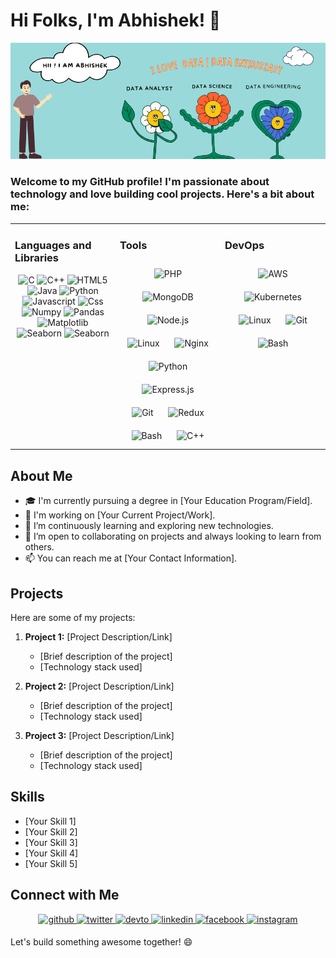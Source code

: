 <!-- Your Banner Here (You can use an image or ASCII art) -->

# Hi Folks, I'm Abhishek! 👋 
[![MasterHead](https://github.com/AbhishekKumar0313/AbhishekKumar0313/blob/main/Hii%20!%20I%20am%20Abhishek.png)](https://github.com/AbhishekKumar0313)
### Welcome to my GitHub profile! I'm passionate about technology and love building cool projects. Here's a bit about me:

<table><tr><td valign="top" width="33%">
   
### Languages and Libraries
<div align="center">  
<img style="margin: 10px margin-right: 20px" src="https://cdn.worldvectorlogo.com/logos/c-1.svg" alt="C" height="50" />  
<img style="margin: 10px margin-right: 20px" src="https://cdn.worldvectorlogo.com/logos/c.svg" alt="C++" height="50" />  
<img style="margin: 10px margin-right: 20px" src="https://upload.wikimedia.org/wikipedia/commons/thumb/6/61/HTML5_logo_and_wordmark.svg/240px-HTML5_logo_and_wordmark.svg.png" alt="HTML5" height="50" />  
<img style="margin: 10px margin-right: 20px" src="https://www.vectorlogo.zone/logos/java/java-ar21.svg" alt="Java" height="50" />  
<img style="margin: 10px margin-right: 20px" src="https://s3.dualstack.us-east-2.amazonaws.com/pythondotorg-assets/media/community/logos/python-logo-only.png" alt="Python" height="50" />  
<img style="margin: 10px margin-right: 20px" src="https://cdn.worldvectorlogo.com/logos/logo-javascript.svg" alt="Javascript" height="50" />  
<img style="margin: 10px margin-right: 20px" src="https://www.vectorlogo.zone/logos/w3_css/w3_css-icon.svg" alt="Css" height="50" />  
<img style="margin: 10px margin-right: 20px" src="https://cdn.worldvectorlogo.com/logos/numpy-1.svg" alt="Numpy" height="50" />  
<img style="margin: 10px margin-right: 20px" src="https://cdn.worldvectorlogo.com/logos/pandas.svg" alt="Pandas" height="50" /> 
<img style="margin: 10px margin-right: 20px" src="https://cdn.worldvectorlogo.com/logos/matplotlib-1.svg" alt="Matplotlib" height="50" />  
<img style="margin: 10px margin-right: 20px" src="https://cdn.worldvectorlogo.com/logos/seaborn-1.svg" alt="Seaborn" height="50" /> 
<img style="margin: 10px margin-right: 20px" src="https://icon.icepanel.io/Technology/svg/Ploty.svg" alt="Seaborn" height="50" /> 
   
</div></td><td valign="top" width="33%">

### Tools  
<div align="center">  
 
<img style="margin: 10px" src="https://profilinator.rishav.dev/skills-assets/php-original.svg" alt="PHP" height="50" />  
<img style="margin: 10px" src="https://profilinator.rishav.dev/skills-assets/mongodb-original-wordmark.svg" alt="MongoDB" height="50" />  
<img style="margin: 10px" src="https://profilinator.rishav.dev/skills-assets/nodejs-original-wordmark.svg" alt="Node.js" height="50" />  
<img style="margin: 10px" src="https://profilinator.rishav.dev/skills-assets/linux-original.svg" alt="Linux" height="50" />  
<img style="margin: 10px" src="https://profilinator.rishav.dev/skills-assets/nginx-original.svg" alt="Nginx" height="50" />  
<img style="margin: 10px" src="https://profilinator.rishav.dev/skills-assets/python-original.svg" alt="Python" height="50" />  
<img style="margin: 10px" src="https://profilinator.rishav.dev/skills-assets/express-original-wordmark.svg" alt="Express.js" height="50" />  
<img style="margin: 10px" src="https://profilinator.rishav.dev/skills-assets/git-scm-icon.svg" alt="Git" height="50" />  
<img style="margin: 10px" src="https://profilinator.rishav.dev/skills-assets/redux-original.svg" alt="Redux" height="50" />  
<img style="margin: 10px" src="https://profilinator.rishav.dev/skills-assets/gnu_bash-icon.svg" alt="Bash" height="50" />  
<img style="margin: 10px" src="https://profilinator.rishav.dev/skills-assets/cplusplus-original.svg" alt="C++" height="50" />  
</div></td><td valign="top" width="33%">

### DevOps  
<div align="center">  
<img style="margin: 10px" src="https://profilinator.rishav.dev/skills-assets/amazonwebservices-original-wordmark.svg" alt="AWS" height="50" />  
<img style="margin: 10px" src="https://profilinator.rishav.dev/skills-assets/kubernetes-icon.svg" alt="Kubernetes" height="50" />  
<img style="margin: 10px" src="https://profilinator.rishav.dev/skills-assets/linux-original.svg" alt="Linux" height="50" />  
<img style="margin: 10px" src="https://profilinator.rishav.dev/skills-assets/git-scm-icon.svg" alt="Git" height="50" />  
<img style="margin: 10px" src="https://profilinator.rishav.dev/skills-assets/gnu_bash-icon.svg" alt="Bash" height="50" />  
</div></td></tr></table>  

## About Me
- 🎓 I'm currently pursuing a degree in [Your Education Program/Field].
- 💼 I'm working on [Your Current Project/Work].
- 🌱 I’m continuously learning and exploring new technologies.
- 🤝 I’m open to collaborating on projects and always looking to learn from others.
- 📫 You can reach me at [Your Contact Information].

## Projects
Here are some of my projects:

1. **Project 1:** [Project Description/Link]
   - [Brief description of the project]
   - [Technology stack used]

2. **Project 2:** [Project Description/Link]
   - [Brief description of the project]
   - [Technology stack used]

3. **Project 3:** [Project Description/Link]
   - [Brief description of the project]
   - [Technology stack used]

## Skills
- [Your Skill 1]
- [Your Skill 2]
- [Your Skill 3]
- [Your Skill 4]
- [Your Skill 5]

## Connect with Me

<div align="center">
<a href="https://github.com/rishavanand" target="_blank">
<img src=https://img.shields.io/badge/github-%2324292e.svg?&style=for-the-badge&logo=github&logoColor=white alt=github style="margin-bottom: 5px;" />
</a>
<a href="https://twitter.com/RishavAnandDev" target="_blank">
<img src=https://img.shields.io/badge/twitter-%2300acee.svg?&style=for-the-badge&logo=twitter&logoColor=white alt=twitter style="margin-bottom: 5px;" />
</a>
<a href="https://dev.to/rishavanand" target="_blank">
<img src=https://img.shields.io/badge/dev.to-%2308090A.svg?&style=for-the-badge&logo=dev.to&logoColor=white alt=devto style="margin-bottom: 5px;" />
</a>
<a href="https://linkedin.com/in/rishavanand" target="_blank">
<img src=https://img.shields.io/badge/linkedin-%231E77B5.svg?&style=for-the-badge&logo=linkedin&logoColor=white alt=linkedin style="margin-bottom: 5px;" />
</a>
<a href="https://www.facebook.com/iamrishavanand" target="_blank">
<img src=https://img.shields.io/badge/facebook-%232E87FB.svg?&style=for-the-badge&logo=facebook&logoColor=white alt=facebook style="margin-bottom: 5px;" />
</a>
<a href="https://instagram.com/RishavAnandDev" target="_blank">
<img src=https://img.shields.io/badge/instagram-%23000000.svg?&style=for-the-badge&logo=instagram&logoColor=white alt=instagram style="margin-bottom: 5px;" />
</a>  
</div> 
</p>
Let's build something awesome together! 😄
